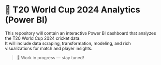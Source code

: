 # 🏏 T20 World Cup 2024 Analytics (Power BI)

This repository will contain an interactive Power BI dashboard that analyzes the T20 World Cup 2024 cricket data.  
It will include data scraping, transformation, modeling, and rich visualizations for match and player insights.

> 🔧 Work in progress — stay tuned!
